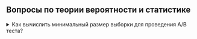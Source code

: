 ## Вопросы по теории вероятности и статистике

<details>
<summary>Как вычислить минимальный размер выборки для проведения A/B теста?</summary>
<div> <br />
	  <p>Для того чтобы понять, какой объем выборки нам нужен, нам нужно зафиксировать некоторые вещи. Во-первых, "минимальный размер эффекта", который мы хотим померить. Когда мы задаем минимальный эффект, мы выдвигаем гипотезу, что новая модель A будет лучше старой - B на n%. Тем самым мы можем определить 2 вещи:</p>
	<ul>
		1. Стоит ли нам вообще проводить A/B тест или его затраты обойдутся дороже, чем возможный профит от новой модели
		2. Какой объем пользователей нам нужен, чтобы наблюдать такие различия.
	</ul>
		  
		  
		  То есть для нашей метрики, насколько большие отклонения от показателя, который мы предполагаем, сохранится по умолчанию, если наши изменения вообще никак не влияют на пользователей, какой размер вот этого отклонения мы хотим замечать в эксперименте. Эта штука называется «размер эффекта». Далее, следующий показатель, который надо зафиксировать, — это допустимые вероятности ошибок первого и второго рода.</p>  
	   <p>	В A/B-тестах, как правило, мы проверяем гипотезы о том, что никакие наши примененные изменения не повлияли на пользователей вообще никак, и проверяем ее против альтернативы, что как-то повлияли.</p> 
	   <p>	Ошибкой первого рода в этой ситуации будет отвержение неверной нулевой гипотезы, то есть принятие не влияющих на самом деле на пользователей изменений. Ошибка второго рода — это, наоборот, отклонение действительно хороших и влияющих на пользователей изменений. Вот мы должны, для того чтобы рассчитать необходимый объем выборки, зафиксировать допустимые вероятности ошибок первого и второго рода. В статистике, как правило, используется вероятность ошибки первого рода — 0,05, а вероятность ошибка второго рода — 0,2. В вашем конкретном эксперименте стоимости ошибок первого и второго рода могут быть какими-то существенно разными, поэтому часто может оказаться выгодно вручную выбрать эти пороги на вероятности ошибок первого и второго рода.</p> 
	   <p>	Наконец, когда вы зафиксировали размер эффекта и допустимой вероятности ошибок, вы можете поступить следующим образом: вы берете название метода, который вы планируете использовать для сравнения ваших контрольных групп и экспериментальных групп, например Z-критерий или T-критерий, и вы используете калькулятор мощности этого критерия. Вообще, для всех статистических критериев между собой связаны сложными взаимосвязями несколько величин: тип альтернативы, размер эффекта, размер выборки и допустимые вероятности ошибок первого и второго рода. Если вы какие-то из этих величин фиксируете, вы можете рассчитать оставшиеся. То есть если вы фиксируете конкретный критерий и фиксируете конкретный тип альтернативы, вероятности ошибок первого и второго рода и минимальный интересующий вас размер эффекта, вы можете вычислить объем выборки, который для этого нужен. Для того чтобы это сделать, нужно использовать калькулятор мощности. Вы просто гуглите его, и для каждого конкретного критерия вы легко найдете десятки различных реализаций, в том числе не требующих никакого знания программирования.</p>
</div>
</details>
